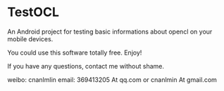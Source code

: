 TestOCL
=======

An Android project for testing basic informations about opencl on your mobile devices.

You could use this software totally free. Enjoy!

If you have any questions, contact me without shame.

weibo: cnanlmlin
email: 369413205 At qq.com or cnanlmin At gmail.com
